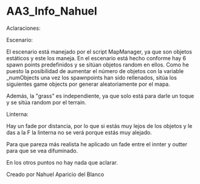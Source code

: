 # AA3_Info_Nahuel

Aclaraciones:

Escenario:

El escenario está manejado por el script MapManager, ya que son objetos estáticos y este los maneja.
En el escenario está hecho conforme hay 6 spawn points predefinidos y se sitúan objetos random en ellos.
Como he puesto la posibilidad de aumentar el número de objetos con la variable _numObjects una vez los
spawnpoints han sido rellenados, sitúa los siguientes game objects por generar aleatoriamente por el mapa.

Además, la "grass" es independiente, ya que solo está para darle un toque y se sitúa random por el terrain.

Linterna:

Hay un fade por distancia, por lo que si estás muy lejos de los objetos y le das a la F la linterna no se verá
porque estás muy alejado.

Para que pareza más realista he aplicado un fade entre el innter y outter para que se vea difuminado.


En los otros puntos no hay nada que aclarar.

Creado por Nahuel Aparicio del Blanco